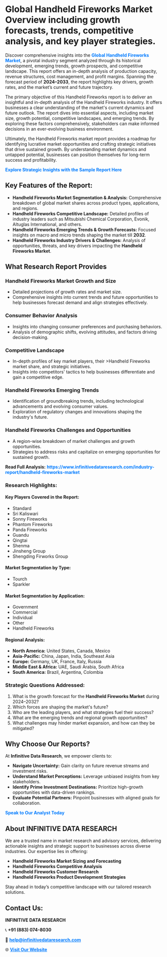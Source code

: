 <h1>Global Handheld Fireworks Market Overview including growth forecasts, trends, competitive analysis, and key player strategies.</h1>
<p>
Discover comprehensive insights into the 
<a href="https://www.infinitivedataresearch.com/industry-report/handheld-fireworks-market" rel="dofollow" style="color: #007BFF; text-decoration: none;"><strong>Global Handheld Fireworks Market</strong></a>, a pivotal industry segment analyzed through its historical development, emerging trends, growth prospects, and competitive landscape. This report offers an in-depth analysis of production capacity, revenue structures, cost management, and profit margins. Spanning the forecast period of <strong>2024–2033</strong>, the report highlights key drivers, growth rates, and the market’s current and future trajectory.
</p>
<p>
The primary objective of this Handheld Fireworks report is to deliver an insightful and in-depth analysis of the Handheld Fireworks industry. It offers businesses a clear understanding of the market's current dynamics and future outlook. The report dives into essential aspects, including market size, growth potential, competitive landscapes, and emerging trends. By exploring these factors comprehensively, stakeholders can make informed decisions in an ever-evolving business environment.
</p>
<p>
Ultimately, the Handheld Fireworks market report provides a roadmap for identifying lucrative market opportunities and crafting strategic initiatives that drive sustained growth. By understanding market dynamics and untapped potential, businesses can position themselves for long-term success and profitability.
</p>
<p>
<a href="https://www.infinitivedataresearch.com/request-sample/reportId=112202" style="color: #007BFF; text-decoration: none;"><strong>Explore Strategic Insights with the Sample Report Here</strong></a>
</p>

<h2>Key Features of the Report:</h2>
<ul>
<li><strong>Handheld Fireworks Market Segmentation & Analysis:</strong> Comprehensive breakdown of global market shares across product types, applications, and regions.</li>
<li><strong>Handheld Fireworks Competitive Landscape:</strong> Detailed profiles of industry leaders such as Mitsubishi Chemical Corporation, Evonik, Altuglas International, and others.</li>
<li><strong>Handheld Fireworks Emerging Trends & Growth Forecasts:</strong> Focused insights on macro and micro trends shaping the market till <strong>2032</strong>.</li>
<li><strong>Handheld Fireworks Industry Drivers & Challenges:</strong> Analysis of opportunities, threats, and key drivers impacting the <strong>Handheld Fireworks Market</strong>.</li>
</ul>

<h2>What Research Report Provides</h2>
<h3>Handheld Fireworks Market Growth and Size</h3>
<ul>
<li>Detailed projections of growth rates and market size.</li>
<li>Comprehensive insights into current trends and future opportunities to help businesses forecast demand and align strategies effectively.</li>
</ul>

<h3>Consumer Behavior Analysis</h3>
<ul>
<li>Insights into changing consumer preferences and purchasing behaviors.</li>
<li>Analysis of demographic shifts, evolving attitudes, and factors driving decision-making.</li>
</ul>

<h3>Competitive Landscape</h3>
<ul>
<li>In-depth profiles of key market players, their >Handheld Fireworks market share, and strategic initiatives.</li>
<li>Insights into competitors' tactics to help businesses differentiate and gain a competitive edge.</li>
</ul>

<h3>Handheld Fireworks Emerging Trends</h3>
<ul>
<li>Identification of groundbreaking trends, including technological advancements and evolving consumer values.</li>
<li>Exploration of regulatory changes and innovations shaping the industry's future.</li>
</ul>

<h3>Handheld Fireworks Challenges and Opportunities</h3>
<ul>
<li>A region-wise breakdown of market challenges and growth opportunities.</li>
<li>Strategies to address risks and capitalize on emerging opportunities for sustained growth.</li>
</ul>
<p><strong>Read Full Analysis:</strong> <a href="https://www.infinitivedataresearch.com/industry-report/handheld-fireworks-market" rel="dofollow" style="color: #007BFF; text-decoration: none;"><strong>https://www.infinitivedataresearch.com/industry-report/handheld-fireworks-market</strong></a></p>
<h3>Research Highlights:</h3>
<h4>Key Players Covered in the Report:</h4>
<ul><li>Standard</li><li>Sri Kaliswari</li><li>Sonny Fireworks</li><li>Phantom Fireworks</li><li>Panda Fireworks</li><li>Guandu</li><li>Qingtai</li><li>Shenma</li><li>Jinsheng Group</li><li>Shengding Firworks Group</li></ul>
<h4>Market Segmentation by Type:</h4>
<ul><li>Tourch</li><li>Sparkler</li></ul>
<h4>Market Segmentation by Application:</h4>
<ul><li>Government</li><li>Commercial</li><li>Individual</li><li>Other</li><li>Handheld Fireworks</li></ul>

<h4>Regional Analysis:</h4>
<ul>
<li><strong>North America:</strong> United States, Canada, Mexico</li>
<li><strong>Asia-Pacific:</strong> China, Japan, India, Southeast Asia</li>
<li><strong>Europe:</strong> Germany, UK, France, Italy, Russia</li>
<li><strong>Middle East & Africa:</strong> UAE, Saudi Arabia, South Africa</li>
<li><strong>South America:</strong> Brazil, Argentina, Colombia</li>
</ul>

<h3>Strategic Questions Addressed:</h3>
<ol>
<li>What is the growth forecast for the <strong>Handheld Fireworks Market</strong> during 2024–2032?</li>
<li>Which forces are shaping the market's future?</li>
<li>Who are the leading players, and what strategies fuel their success?</li>
<li>What are the emerging trends and regional growth opportunities?</li>
<li>What challenges may hinder market expansion, and how can they be mitigated?</li>
</ol>

<h2>Why Choose Our Reports?</h2>
<p>At <strong>Infinitive Data Research</strong>, we empower clients to:</p>
<ul>
<li><strong>Navigate Uncertainty:</strong> Gain clarity on future revenue streams and investment risks.</li>
<li><strong>Understand Market Perceptions:</strong> Leverage unbiased insights from key stakeholders.</li>
<li><strong>Identify Prime Investment Destinations:</strong> Prioritize high-growth opportunities with data-driven rankings.</li>
<li><strong>Evaluate Potential Partners:</strong> Pinpoint businesses with aligned goals for collaboration.</li>
</ul>
<p><a href="https://www.infinitivedataresearch.com/industry-report/handheld-fireworks-market" rel="dofollow" style="color: #007BFF; text-decoration: none;"><strong>Speak to Our Analyst Today</strong></a></p>

<h2>About INFINITIVE DATA RESEARCH</h2>
<p>We are a trusted name in market research and advisory services, delivering actionable insights and strategic support to businesses across diverse industries. Our expertise lies in offering:</p>
<ul>
<li><strong>Handheld Fireworks Market Sizing and Forecasting</strong></li>
<li><strong>Handheld Fireworks Competitive Analysis</strong></li>
<li><strong>Handheld Fireworks Customer Research</strong></li>
<li><strong>Handheld Fireworks Product Development Strategies</strong></li>
</ul>
<p>Stay ahead in today’s competitive landscape with our tailored research solutions.</p>

<h2>Contact Us:</h2>
<p><strong>INFINITIVE DATA RESEARCH</strong></p>
<p>📞 <strong>+91 (883) 074-8030</strong></p>
<p>📧 <strong><a href="mailto:help@infinitivedataresearch.com" style="color: #007BFF;">help@infinitivedataresearch.com</a></strong></p>
<p>🌐 <strong><a href="https://www.infinitivedataresearch.com" rel="dofollow" style="color: #007BFF;">Visit Our Website</a></strong></p>